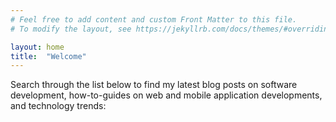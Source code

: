 ```yaml
---
# Feel free to add content and custom Front Matter to this file.
# To modify the layout, see https://jekyllrb.com/docs/themes/#overriding-theme-defaults

layout: home
title:  "Welcome"
---
```

Search through the list below to find my latest blog posts on software development, how-to-guides on web and mobile application developments, and technology trends: